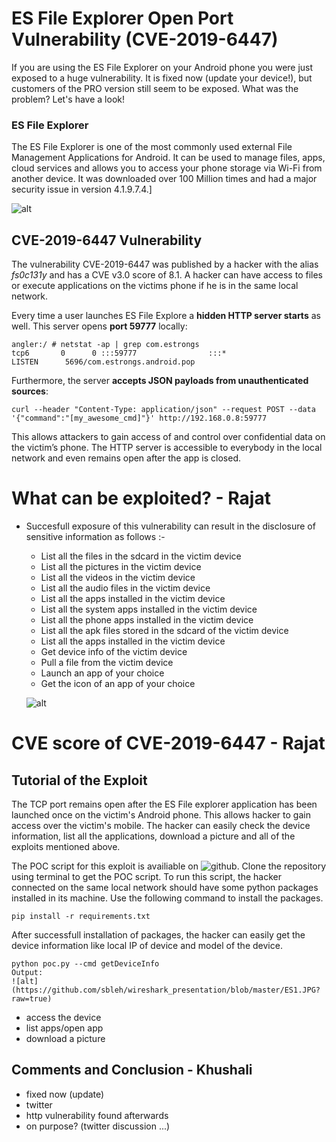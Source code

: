 # ES File Explorer Open Port Vulnerability (CVE-2019-6447)

If you are using the ES File Explorer on your Android phone you were just exposed to a huge vulnerability. It is fixed now (update your device!), but customers of the PRO version still seem to be exposed. What was the problem? Let's have a look!

### ES File Explorer

The ES File Explorer is one of the most commonly used external File Management Applications for Android. It can be used to manage files, apps, cloud services and allows you to access your phone storage via Wi-Fi from another device. It was downloaded over 100 Million times and had a major security issue in version 4.1.9.7.4.]

![alt](https://github.com/sbleh/wireshark_presentation/blob/master/Screenshot_20190313-125251.jpg?raw=true)

## CVE-2019-6447 Vulnerability

The vulnerability CVE-2019-6447 was published by a hacker with the alias *fs0c131y* and has a CVE v3.0 score of 8.1. A hacker can have access to files or execute applications on the victims phone if he is in the same local network.

Every time a user launches ES File Explore a **hidden HTTP server starts** as well. This server opens **port 59777** locally:

```
angler:/ # netstat -ap | grep com.estrongs
tcp6       0      0 :::59777                :::*                    LISTEN      5696/com.estrongs.android.pop
```

Furthermore, the server **accepts JSON payloads from unauthenticated sources**:

```
curl --header "Content-Type: application/json" --request POST --data '{"command":"[my_awesome_cmd]"}' http://192.168.0.8:59777
```

This allows attackers to gain access of and control over confidential data on the victim’s phone. The HTTP server is accessible to everybody in the local network and even remains open after the app is closed.


# What can be exploited? - Rajat
- Succesfull exposure of this vulnerability can result in the disclosure of sensitive information as follows :-
   - List all the files in the sdcard in the victim device
   - List all the pictures in the victim device
   - List all the videos in the victim device
   - List all the audio files in the victim device
   - List all the apps installed in the victim device
   - List all the system apps installed in the victim device
   - List all the phone apps installed in the victim device
   - List all the apk files stored in the sdcard of the victim device
   - List all the apps installed in the victim device
   - Get device info of the victim device
   - Pull a file from the victim device
   - Launch an app of your choice
   - Get the icon of an app of your choice
    
    ![alt](https://pbs.twimg.com/media/DxBVM0fWkAE9j4Z.jpg:large)
# CVE score of CVE-2019-6447 - Rajat


## Tutorial of the Exploit

The TCP port remains open after the ES File explorer application has been launched once on the victim's Android phone. This allows hacker to gain access over the victim's mobile. The hacker can easily check the device information, list all the applications, download a picture and all of the exploits mentioned above. 

The POC script for this exploit is availiable on ![github](https://github.com/fs0c131y/ESFileExplorerOpenPortVuln). Clone the repository using terminal to get the POC script. To run this script, the hacker connected on the same local network should have some python packages installed in its machine. Use the following command to install the packages.

```
pip install -r requirements.txt
```
After successfull installation of packages, the hacker can easily get the device information like local IP of device and model of the device.
```
python poc.py --cmd getDeviceInfo
Output:
![alt](https://github.com/sbleh/wireshark_presentation/blob/master/ES1.JPG?raw=true)
```
- access the device
- list apps/open app
- download a picture

## Comments and Conclusion - Khushali

- fixed now (update)
- twitter 
- http vulnerability found afterwards
- on purpose? (twitter discussion ...)
